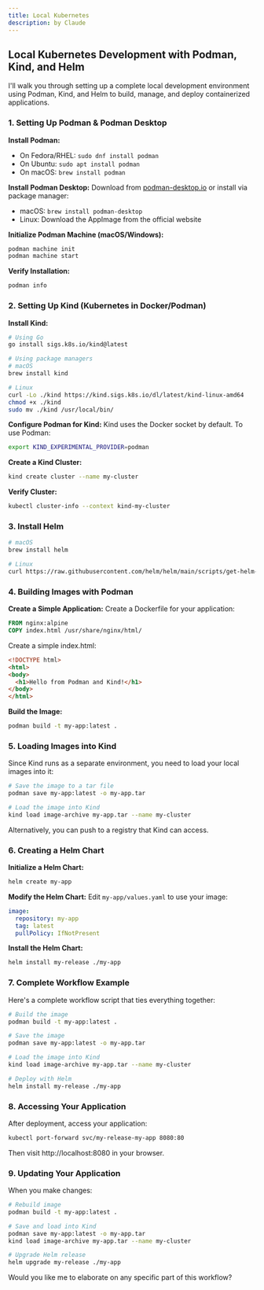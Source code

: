 ```yaml
---
title: Local Kubernetes
description: by Claude
---
```


## Local Kubernetes Development with Podman, Kind, and Helm

I'll walk you through setting up a complete local development environment using Podman, Kind, and Helm to build, manage, and deploy containerized applications.

### 1. Setting Up Podman & Podman Desktop

**Install Podman:**
- On Fedora/RHEL: `sudo dnf install podman`
- On Ubuntu: `sudo apt install podman`
- On macOS: `brew install podman`

**Install Podman Desktop:**
Download from [podman-desktop.io](https://podman-desktop.io) or install via package manager:
- macOS: `brew install podman-desktop`
- Linux: Download the AppImage from the official website

**Initialize Podman Machine (macOS/Windows):**
```bash
podman machine init
podman machine start
```

**Verify Installation:**
```bash
podman info
```

### 2. Setting Up Kind (Kubernetes in Docker/Podman)

**Install Kind:**
```bash
# Using Go
go install sigs.k8s.io/kind@latest

# Using package managers
# macOS
brew install kind

# Linux
curl -Lo ./kind https://kind.sigs.k8s.io/dl/latest/kind-linux-amd64
chmod +x ./kind
sudo mv ./kind /usr/local/bin/
```

**Configure Podman for Kind:**
Kind uses the Docker socket by default. To use Podman:

```bash
export KIND_EXPERIMENTAL_PROVIDER=podman
```

**Create a Kind Cluster:**
```bash
kind create cluster --name my-cluster
```

**Verify Cluster:**
```bash
kubectl cluster-info --context kind-my-cluster
```

### 3. Install Helm

```bash
# macOS
brew install helm

# Linux
curl https://raw.githubusercontent.com/helm/helm/main/scripts/get-helm-3 | bash
```

### 4. Building Images with Podman

**Create a Simple Application:**
Create a Dockerfile for your application:

```dockerfile
FROM nginx:alpine
COPY index.html /usr/share/nginx/html/
```

Create a simple index.html:
```html
<!DOCTYPE html>
<html>
<body>
  <h1>Hello from Podman and Kind!</h1>
</body>
</html>
```

**Build the Image:**
```bash
podman build -t my-app:latest .
```

### 5. Loading Images into Kind

Since Kind runs as a separate environment, you need to load your local images into it:

```bash
# Save the image to a tar file
podman save my-app:latest -o my-app.tar

# Load the image into Kind
kind load image-archive my-app.tar --name my-cluster
```

Alternatively, you can push to a registry that Kind can access.

### 6. Creating a Helm Chart

**Initialize a Helm Chart:**
```bash
helm create my-app
```

**Modify the Helm Chart:**
Edit `my-app/values.yaml` to use your image:
```yaml
image:
  repository: my-app
  tag: latest
  pullPolicy: IfNotPresent
```

**Install the Helm Chart:**
```bash
helm install my-release ./my-app
```

### 7. Complete Workflow Example

Here's a complete workflow script that ties everything together:

```bash
# Build the image
podman build -t my-app:latest .

# Save the image
podman save my-app:latest -o my-app.tar

# Load the image into Kind
kind load image-archive my-app.tar --name my-cluster

# Deploy with Helm
helm install my-release ./my-app
```

### 8. Accessing Your Application

After deployment, access your application:

```bash
kubectl port-forward svc/my-release-my-app 8080:80
```

Then visit http://localhost:8080 in your browser.

### 9. Updating Your Application

When you make changes:

```bash
# Rebuild image
podman build -t my-app:latest .

# Save and load into Kind
podman save my-app:latest -o my-app.tar
kind load image-archive my-app.tar --name my-cluster

# Upgrade Helm release
helm upgrade my-release ./my-app
```

Would you like me to elaborate on any specific part of this workflow?
